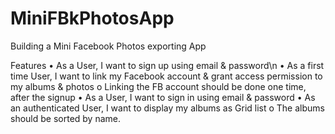 # MiniFBkPhotosApp
Building a Mini Facebook Photos exporting App

Features
• As a User, I want to sign up using email & password\n
• As a first time User, I want to link my Facebook account & grant access
permission to my albums & photos
o Linking the FB account should be done one time, after the signup
• As a User, I want to sign in using email & password
• As an authenticated User, I want to display my albums as Grid list
o The albums should be sorted by name.
